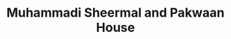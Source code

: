 ---
title: "Muhammadi Sheermal and Pakwaan House"
url: /karachi/muhammadi-sheermal-and-pakwaan-house/
shop: Bäckerei
---